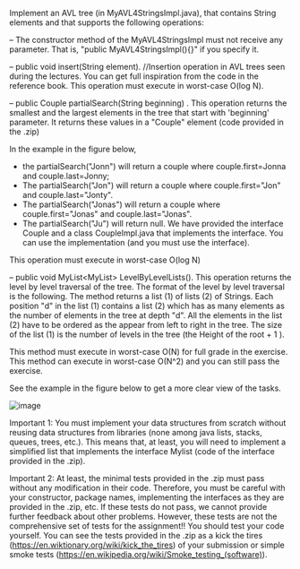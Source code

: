 Implement an AVL tree (in MyAVL4StringsImpl.java), that contains String elements and that supports the following operations:

– The constructor method of the MyAVL4StringsImpl must not receive any parameter. That is, "public MyAVL4StringsImpl(){}" if you specify it. 

– public void insert(String element). //Insertion operation in AVL trees seen during the lectures. You can get full inspiration from the code in the reference book. This operation must execute in worst-case O(log N). 

– public Couple<String> partialSearch(String beginning) .  This operation returns the smallest and the largest elements in the tree that start with 'beginning' parameter. It returns these values in a "Couple" element (code provided in the .zip)

In the example in the figure below, 

- the partialSearch("Jonn") will return a couple where couple.first=Jonna and couple.last=Jonny; 
- The partialSearch("Jon") will return a couple where couple.first="Jon" and couple.last="Jonty".
- The partialSearch("Jonas") will return a couple where couple.first="Jonas" and couple.last="Jonas".
- The partialSearch("Ju") will return null. 
We have provided the interface Couple and a class CoupleImpl.java that implements the interface. You can use the implementation (and you must use the interface). 


This operation must execute in worst-case O(log N)

– public void MyList<MyList<String>> LevelByLevelLists(). This operation returns the level by level traversal of the tree. The format of the level by level traversal is the following. The method returns a list (1) of lists (2) of Strings. Each position "d" in the list (1) contains a list (2) which has as many elements as the number of elements in the tree at depth "d". All the elements in the list (2) have to be ordered as the appear from left to right in the tree. The size of the list (1) is the number of levels in the tree (the Height of the root + 1 ). 


This method must execute in worst-case O(N) for full grade in the exercise. This method can execute in worst-case O(N^2) and you can still pass the exercise. 

See the example in the figure below to get a more clear view of the tasks. 

![image](https://user-images.githubusercontent.com/1160958/119124183-ad158f80-ba30-11eb-9bd8-8cf6be506341.png)

 Important 1: You must implement your data structures from scratch without reusing data structures from libraries (none among java lists, stacks, queues, trees, etc.). This means that, at least, you will need to implement a  simplified list that implements the interface Mylist<E> (code of the interface provided in the .zip). 

Important 2: At least, the minimal tests provided in the .zip must pass without any modification in their code. Therefore, you must be careful with your constructor, package names, implementing the interfaces as they are provided in the .zip, etc. If these tests do not pass, we cannot provide further feedback about other problems. However, these tests are not the comprehensive set of tests for the assignment!! You should test your code yourself. You can see the tests provided in the .zip as a kick the tires (https://en.wiktionary.org/wiki/kick_the_tires) of your submission or simple smoke tests (https://en.wikipedia.org/wiki/Smoke_testing_(software)).
